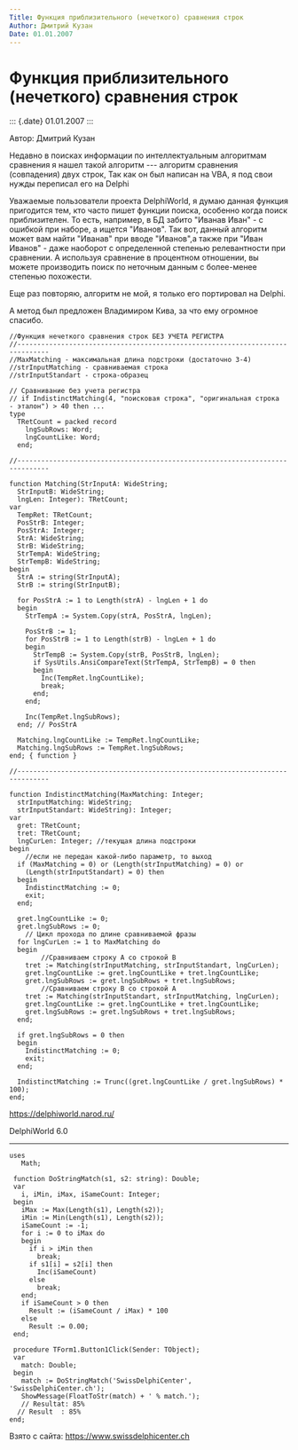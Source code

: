 ```yaml
---
Title: Функция приблизительного (нечеткого) сравнения строк
Author: Дмитрий Кузан
Date: 01.01.2007
---
```



Функция приблизительного (нечеткого) сравнения строк
====================================================

::: {.date}
01.01.2007
:::

Автор: Дмитрий Кузан

Недавно в поисках информации по интеллектуальным алгоритмам сравнения я
нашел такой алгоритм --- алгоритм сравнения (совпадения) двух строк, Так
как он был написан на VBA, я под свои нужды переписал его на Delphi

Уважаемые пользователи проекта DelphiWorld, я думаю данная функция
пригодится тем, кто часто пишет функции поиска, особенно когда поиск
приблизителен. То есть, например, в БД забито "Иванав Иван" - с
ошибкой при наборе, а ищется "Иванов". Так вот, данный алгоритм может
вам найти "Иванав" при вводе "Иванов",а также при "Иван Иванов" -
даже наоборот с определенной степенью релевантности при сравнении. А
используя сравнение в процентном отношении, вы можете производить поиск
по неточным данным с более-менее степенью похожести.

Еще раз повторяю, алгоритм не мой, я только его портировал на Delphi.

А метод был предложен Владимиром Кива, за что ему огромное спасибо.

    //Функция нечеткого сравнения строк БЕЗ УЧЕТА РЕГИСТРА 
    //------------------------------------------------------------------------------
    //MaxMatching - максимальная длина подстроки (достаточно 3-4)
    //strInputMatching - сравниваемая строка
    //strInputStandart - строка-образец
     
    // Сравнивание без учета регистра
    // if IndistinctMatching(4, "поисковая строка", "оригинальная строка  - эталон") > 40 then ...
    type
      TRetCount = packed record
        lngSubRows: Word;
        lngCountLike: Word;
      end;
     
    //------------------------------------------------------------------------------
     
    function Matching(StrInputA: WideString;
      StrInputB: WideString;
      lngLen: Integer): TRetCount;
    var
      TempRet: TRetCount;
      PosStrB: Integer;
      PosStrA: Integer;
      StrA: WideString;
      StrB: WideString;
      StrTempA: WideString;
      StrTempB: WideString;
    begin
      StrA := string(StrInputA);
      StrB := string(StrInputB);
     
      for PosStrA := 1 to Length(strA) - lngLen + 1 do
      begin
        StrTempA := System.Copy(strA, PosStrA, lngLen);
     
        PosStrB := 1;
        for PosStrB := 1 to Length(strB) - lngLen + 1 do
        begin
          StrTempB := System.Copy(strB, PosStrB, lngLen);
          if SysUtils.AnsiCompareText(StrTempA, StrTempB) = 0 then
          begin
            Inc(TempRet.lngCountLike);
            break;
          end;
        end;
     
        Inc(TempRet.lngSubRows);
      end; // PosStrA
     
      Matching.lngCountLike := TempRet.lngCountLike;
      Matching.lngSubRows := TempRet.lngSubRows;
    end; { function }
     
    //------------------------------------------------------------------------------
     
    function IndistinctMatching(MaxMatching: Integer;
      strInputMatching: WideString;
      strInputStandart: WideString): Integer;
    var
      gret: TRetCount;
      tret: TRetCount;
      lngCurLen: Integer; //текущая длина подстроки
    begin
        //если не передан какой-либо параметр, то выход
      if (MaxMatching = 0) or (Length(strInputMatching) = 0) or
        (Length(strInputStandart) = 0) then
      begin
        IndistinctMatching := 0;
        exit;
      end;
     
      gret.lngCountLike := 0;
      gret.lngSubRows := 0;
        // Цикл прохода по длине сравниваемой фразы
      for lngCurLen := 1 to MaxMatching do
      begin
            //Сравниваем строку A со строкой B
        tret := Matching(strInputMatching, strInputStandart, lngCurLen);
        gret.lngCountLike := gret.lngCountLike + tret.lngCountLike;
        gret.lngSubRows := gret.lngSubRows + tret.lngSubRows;
            //Сравниваем строку B со строкой A
        tret := Matching(strInputStandart, strInputMatching, lngCurLen);
        gret.lngCountLike := gret.lngCountLike + tret.lngCountLike;
        gret.lngSubRows := gret.lngSubRows + tret.lngSubRows;
      end;
     
      if gret.lngSubRows = 0 then
      begin
        IndistinctMatching := 0;
        exit;
      end;
     
      IndistinctMatching := Trunc((gret.lngCountLike / gret.lngSubRows) * 100);
    end;

<https://delphiworld.narod.ru/>

DelphiWorld 6.0

 

 

------------------------------------------------------------------------

    uses
       Math;
     
     function DoStringMatch(s1, s2: string): Double;
     var
       i, iMin, iMax, iSameCount: Integer;
     begin
       iMax := Max(Length(s1), Length(s2));
       iMin := Min(Length(s1), Length(s2));
       iSameCount := -1;
       for i := 0 to iMax do
       begin
         if i > iMin then
           break;
         if s1[i] = s2[i] then
           Inc(iSameCount)
         else
           break;
       end;
       if iSameCount > 0 then
         Result := (iSameCount / iMax) * 100
       else
         Result := 0.00;
     end;
     
     procedure TForm1.Button1Click(Sender: TObject);
     var
       match: Double;
     begin
       match := DoStringMatch('SwissDelphiCenter', 'SwissDelphiCenter.ch');
       ShowMessage(FloatToStr(match) + ' % match.');
       // Resultat: 85% 
      // Result  : 85% 
    end;

Взято с сайта: <https://www.swissdelphicenter.ch>

 
